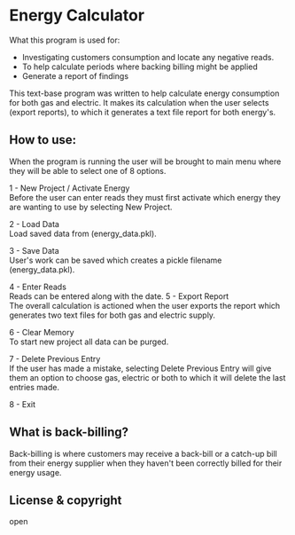 # Energy Calculator 

What this program is used for:
- Investigating customers consumption and locate any negative reads.
- To help calculate periods where backing billing might be applied
- Generate a report of findings 

This text-base program was written to help calculate energy consumption for both gas and electric. It makes its calculation when the user selects (export reports), to which it generates a text file report for both energy's. 

## How to use:

When the program is running the user will be brought to main menu where they will be able to select one of 8 options.

 1 - New Project / Activate Energy <br />
 	Before the user can enter reads they must first activate which energy they are wanting to use by selecting New Project.

 2 - Load Data <br />
 	Load saved data from (energy_data.pkl).

 3 - Save Data <br />
 	User's work can be saved which creates a pickle filename (energy_data.pkl).

 4 - Enter Reads <br />
 	Reads can be entered along with the date.
 5 - Export Report <br />
 	The overall calculation is actioned when the user exports the report which generates two text files for both gas and electric supply.

 6 - Clear Memory <br />
 	To start new project all data can be purged.

 7 - Delete Previous Entry<br />
 	If the user has made a mistake, selecting Delete Previous Entry will give them an option to choose gas, electric or both to which it will delete the last entries made.

 8 - Exit <br />



## What is back-billing?
Back-billing is where customers may receive a back-bill or a catch-up bill from their energy supplier when they haven't been correctly billed for their energy usage.

## License & copyright
open


